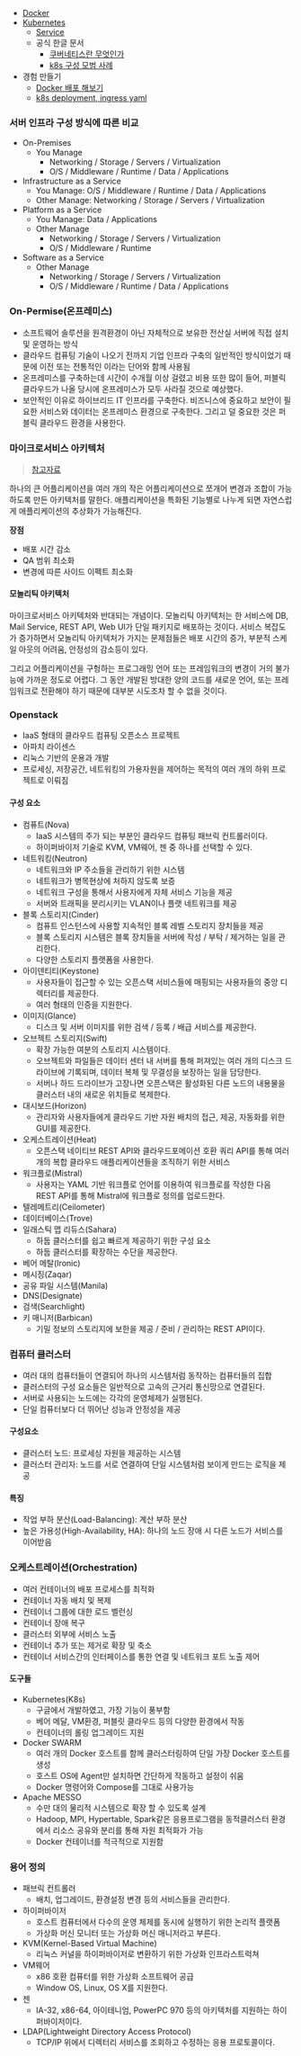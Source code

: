 - [Docker](Docker)
- [Kubernetes](Kubernetes)
  - [Service](Kubernetes-Service)
  - 공식 한글 문서
    - [쿠버네티스란 무엇인가](쿠버네티스란-무엇인가)
    - [k8s 구성 모범 사례](k8s-구성-모범-사례)
- 경험 만들기
  - [Docker 배포 해보기](Docker-배포-해보기)
  - [k8s deployment, ingress yaml](k8s-deployment-ingress-yaml)

### 서버 인프라 구성 방식에 따른 비교
- On-Premises
  - You Manage
    - Networking / Storage / Servers / Virtualization
    - O/S / Middleware / Runtime / Data / Applications
- Infrastructure as a Service
  - You Manage: O/S / Middleware / Runtime / Data / Applications
  - Other Manage: Networking / Storage / Servers / Virtualization
- Platform as a Service
  - You Manage: Data / Applications
  - Other Manage
    - Networking / Storage / Servers / Virtualization
    - O/S / Middleware / Runtime
- Software as a Service
  - Other Manage
    - Networking / Storage / Servers / Virtualization
    - O/S / Middleware / Runtime / Data / Applications

### On-Permise(온프레미스)
- 소프트웨어 솔루션을 원격환경이 아닌 자체적으로 보유한 전산실 서버에 직접 설치 및 운영하는 방식
- 클라우드 컴퓨팅 기술이 나오기 전까지 기업 인프라 구축의 일반적인 방식이었기 때문에 이전 또는 전통적인 이라는 단어와 함께 사용됨
- 온프레미스를 구축하는데 시간이 수개월 이상 걸렸고 비용 또한 많이 들어, 퍼블릭 클라우드가 나올 당시에 온프레미스가 모두 사라질 것으로 예상했다.
- 보안적인 이유로 하이브리드 IT 인프라를 구축한다. 비즈니스에 중요하고 보안이 필요한 서비스와 데이터는 온프레미스 환경으로 구축한다. 그리고 덜 중요한 것은 퍼블릭 클라우드 환경을 사용한다.

### 마이크로서비스 아키텍처
> [참고자료](http://guruble.com/%EB%A7%88%EC%9D%B4%ED%81%AC%EB%A1%9C%EC%84%9C%EB%B9%84%EC%8A%A4microservice-%EC%95%84%ED%82%A4%ED%85%8D%EC%B2%98-%EA%B7%B8%EA%B2%83%EC%9D%B4-%EB%AD%A3%EC%9D%B4-%EC%A4%91%ED%97%8C%EB%94%94/)

하나의 큰 어플리케이션을 여러 개의 작은 어플리케이션으로 쪼개어 변경과 조합이 가능하도록 만든 아키텍처를 말한다. 애플리케이션을 특화된 기능별로 나누게 되면 자연스럽게 애플리케이션의 추상화가 가능해진다.

**장점**
- 배포 시간 감소
- QA 범위 최소화
- 변경에 따른 사이드 이펙트 최소화

#### 모놀리틱 아키텍처
마이크로서비스 아키텍처와 반대되는 개념이다. 모놀리틱 아키텍처는 한 서비스에 DB, Mail Service, REST API, Web UI가 단일 패키지로 배포하는 것이다. 서비스 복잡도가 증가하면서 모놀리틱 아키텍처가 가지는 문제점들은 배포 시간의 증가, 부분적 스케일 아웃의 어려움, 안정성의 감소등이 있다.

그리고 어플리케이션을 구헝하는 프로그래밍 언어 또는 프레임워크의 변경이 거의 불가능에 가까운 정도로 어렵다. 그 동안 개발된 방대한 양의 코드를 새로운 언어, 또는 프레임워크로 전환해야 하기 때문에 대부분 시도조차 할 수 없을 것이다.

### Openstack
- IaaS 형태의 클라우드 컴퓨팅 오픈소스 프로젝트
- 아파치 라이센스
- 리눅스 기반의 운용과 개발
- 프로세싱, 저장공간, 네트워킹의 가용자원을 제어하는 목적의 여러 개의 하위 프로젝트로 이뤄짐

#### 구성 요소
- 컴퓨트(Nova)
    - IaaS 시스템의 주가 되는 부분인 클라우드 컴퓨팅 패브릭 컨트롤러이다.
    - 하이퍼바이저 기술로 KVM, VM웨어, 젠 중 하나를 선택할 수 있다.
- 네트워킹(Neutron)
    - 네트워크와 IP 주소들을 관리하기 위한 시스템
    - 네트워크가 병목현상에 처하지 않도록 보증
    - 네트워크 구성을 통해서 사용자에게 자체 서비스 기능을 제공
    - 서버와 트래픽을 분리시키는 VLAN이나 플랫 네트워크를 제공
- 블록 스토리지(Cinder)
    - 컴퓨트 인스턴스에 사용할 지속적인 블록 레벨 스토리지 장치들을 제공
    - 블록 스토리지 시스템은 블록 장치들을 서버에 작성 / 부탁 / 제거하는 일을 관리한다.
    - 다양한 스토리지 플랫폼을 사용한다.
- 아이덴티티(Keystone)
    - 사용자들이 접근할 수 있는 오픈스택 서비스들에 매핑되는 사용자들의 중앙 디렉터리를 제공한다.
    - 여러 형태의 인증을 지원한다.
- 이미지(Glance)
    - 디스크 및 서버 이미지를 위한 검색 / 등록 / 배급 서비스를 제공한다.
- 오브젝트 스토리지(Swift)
    - 확장 가능한 여분의 스토리지 시스템이다.
    - 오브젝트와 파일들은 데이터 센터 내 서버를 통해 퍼져있는 여러 개의 디스크 드라이브에 기록되며, 데이터 복체 및 무결성을 보장하는 일을 담당한다.
    - 서버나 하드 드라이브가 고장나면 오픈스택은 활성화된 다른 노드의 내용물을 클러스터 내의 새로운 위치들로 복제한다.
- 대시보드(Horizon)
    - 관리자와 사용자들에게 클라우드 기반 자원 배치의 접근, 제공, 자동화를 위한 GUI를 제공한다.
- 오케스트레이션(Heat)
    - 오픈스택 네이티브 REST API와 클라우드포메이션 호환 쿼리 API를 통해 여러 개의 복합 클라우드 애플리케이션들을 조직하기 위한 서비스
- 워크플로(Mistral)
    - 사용자는 YAML 기반 워크플로 언어를 이용하여 워크플로를 작성한 다음 REST API를 통해 Mistral에 워크플로 정의를 업로드한다.
- 텔레메트리(Ceilometer)
- 데이터베이스(Trove)
- 일래스틱 맵 리듀스(Sahara)
    - 하둡 클러스터를 쉽고 빠르게 제공하기 위한 구성 요소
    - 하둡 클러스터를 확장하는 수단을 제공한다.
- 베어 메탈(Ironic)
- 메시징(Zaqar)
- 공유 파일 시스템(Manila)
- DNS(Designate)
- 검색(Searchlight)
- 키 매니저(Barbican)
    - 기밀 정보의 스토리지에 보한을 제공 / 준비 / 관리하는 REST API이다.

### 컴퓨터 클러스터
- 여러 대의 컴퓨터들이 연결되어 하나의 시스템처럼 동작하는 컴퓨터들의 집합
- 클러스터의 구성 요소들은 일반적으로 고속의 근거리 통신망으로 연결된다.
- 서버로 사용되는 노드에는 각각의 운영체제가 실행된다.
- 단일 컴퓨터보다 더 뛰어난 성능과 안정성을 제공

#### 구성요소
- 클러스터 노드: 프로세싱 자원을 제공하는 시스템
- 클러스터 관리자: 노드를 서로 연결하여 단일 시스템처럼 보이게 만드는 로직을 제공

#### 특징
- 작업 부하 분산(Load-Balancing): 계산 부하 분산
- 높은 가용성(High-Availability, HA): 하나의 노드 장애 시 다른 노드가 서비스를 이어받음

### 오케스트레이션(Orchestration)
- 여러 컨테이너의 배포 프로세스를 최적화
- 컨테이너 자동 배치 및 복제
- 컨테이너 그룹에 대한 로드 벨런싱
- 컨테이너 장애 복구
- 클러스터 외부에 서비스 노출
- 컨테이너 추가 또는 제거로 확장 및 축소
- 컨테이너 서비스간의 인터페이스를 통한 연결 및 네트워크 포트 노출 제어

#### 도구들
- Kubernetes(K8s)
    - 구글에서 개발하였고, 가장 기능이 풍부함
    - 베어 메달, VM환경, 퍼블릿 클라우드 등의 다양한 환경에서 작동
    - 컨테이너의 롤링 업그레이드 지원
- Docker SWARM
    - 여러 개의 Docker 호스트를 함께 클러스터링하여 단일 가장 Docker 호스트를 생성
    - 호스트 OS에 Agent만 설치하면 간단하게 작동하고 설정이 쉬움
    - Docker 명령어와 Compose를 그대로 사용가능
- Apache MESSO
    - 수만 대의 물리적 시스템으로 확장 할 수 있도록 설계
    - Hadoop, MPI, Hypertable, Spark같은 응용프로그램을 동적클러스터 환경에서 리소스 공유와 분리를 통해 자원 최적화가 가능
    - Docker 컨테이너를 적극적으로 지원함

### 용어 정의
- 패브릭 컨트롤러
    - 배치, 업그레이드, 환경설정 변경 등의 서비스들을 관리한다.
- 하이퍼바이저
    - 호스트 컴퓨터에서 다수의 운영 체제를 동시에 실행하기 위한 논리적 플랫폼
    - 가상화 머신 모니터 또는 가상화 머신 매니저라고 부른다.
- KVM(Kernel-Based Virtual Machine)
    - 리눅스 커널을 하이퍼바이저로 변환하기 위한 가상화 인프라스트럭쳐
- VM웨어
    - x86 호환 컴퓨터를 위한 가상화 소프트웨어 공급
    - Window OS, Linux, OS X를 지원한다.
- 젠
    - IA-32, x86-64, 아이테니엄, PowerPC 970 등의 아키텍처를 지원하는 하이퍼바이저이다. 
- LDAP(Lightweight Directory Access Protocol)
    - TCP/IP 위에서 디렉터리 서비스를 조회하고 수정하는 응용 프로토콜이다.